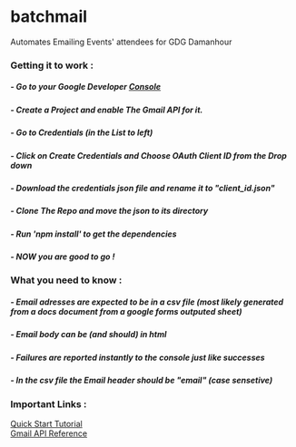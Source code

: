 # batchmail
Automates Emailing Events' attendees for GDG Damanhour 
### Getting it to work : 
##### - Go to your Google Developer [Console](https://console.developers.google.com) 
##### - Create a Project and enable The Gmail API for it.
##### - Go to Credentials (in the List to left) 
##### - Click on Create Credentials and Choose OAuth Client ID from the Drop down 
##### - Download the credentials json file and rename it to "client_id.json"
##### - Clone The Repo and move the json to its directory 
##### - Run 'npm install' to get the dependencies 
##### - NOW you are good to go !

### What you need to know : 
##### - Email adresses are expected to be in a csv file (most likely generated from a docs document from a google forms outputed sheet) 
##### - Email body can be (and should) in html 
##### - Failures are reported instantly to the console just like successes
##### - In the csv file the Email header should be "email" (case sensetive) 
### Important Links :
[Quick Start Tutorial](https://developers.google.com/gmail/api/quickstart/nodejs)</br>
[Gmail API Reference](https://developers.google.com/gmail/api/v1/reference/)
